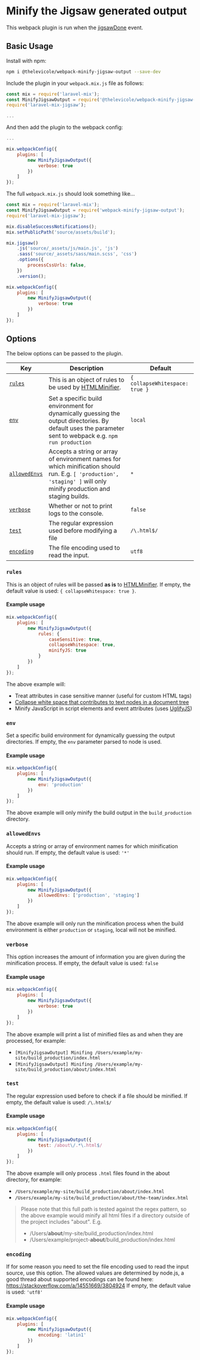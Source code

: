 # Minify the Jigsaw generated output
This webpack plugin is run when the [jigsawDone](https://github.com/tightenco/laravel-mix-jigsaw/pull/14) event.

Basic Usage
-

Install with npm:
```bash
npm i @thelevicole/webpack-minify-jigsaw-output --save-dev
```

Include the plugin in your `webpack.mix.js` file as follows:
```javascript
const mix = require('laravel-mix');
const MinifyJigsawOutput = require('@thelevicole/webpack-minify-jigsaw-output');
require('laravel-mix-jigsaw');

...
```

And then add the plugin to the webpack config:
```javascript
...

mix.webpackConfig({
    plugins: [
        new MinifyJigsawOutput({
            verbose: true
        })
    ]
});
```

The full `webpack.mix.js` should look something like...
```javascript
const mix = require('laravel-mix');
const MinifyJigsawOutput = require('webpack-minify-jigsaw-output');
require('laravel-mix-jigsaw');

mix.disableSuccessNotifications();
mix.setPublicPath('source/assets/build');

mix.jigsaw()
    .js('source/_assets/js/main.js', 'js')
    .sass('source/_assets/sass/main.scss', 'css')
    .options({
        processCssUrls: false,
    })
    .version();

mix.webpackConfig({
    plugins: [
        new MinifyJigsawOutput({
            verbose: true
        })
    ]
});
```

Options
-

The below options can be passed to the plugin.

|Key|Description|Default|
|--|--|--|
| [`rules`](#rules) | This is an object of rules to be used by [HTMLMinifier](https://github.com/kangax/html-minifier/). | `{ collapseWhitespace: true }` |
| [`env`](#env) | Set a specific build environment for dynamically guessing the output directories. By default uses the parameter sent to webpack e.g. `npm run production` | `local` |
| [`allowedEnvs`](#allowedenvs) | Accepts a string or array of environment names for which minification should run. E.g. `[ 'production', 'staging' ]` will only minify production and staging builds.  | `*` |
| [`verbose`](#verbose) | Whether or not to print logs to the console. | `false` |
| [`test`](#test) | The regular expression used before modifying a file | `/\.html$/` |
| [`encoding`](#encoding) | The file encoding used to read the input. | `utf8` |

### `rules`

This is an object of rules will be passed **as is** to [HTMLMinifier](https://github.com/kangax/html-minifier/).
If empty, the default value is used: `{ collapseWhitespace: true }`.

#### Example usage
```javascript
mix.webpackConfig({
    plugins: [
        new MinifyJigsawOutput({
            rules: {
                caseSensitive: true,
                collapseWhitespace: true,
                minifyJS: true
            }
        })
    ]
});
```
The above example will:
- Treat attributes in case sensitive manner (useful for custom HTML tags)
- [Collapse white space that contributes to text nodes in a document tree](http://perfectionkills.com/experimenting-with-html-minifier/#collapse_whitespace)
- Minify JavaScript in script elements and event attributes (uses [UglifyJS](https://github.com/mishoo/UglifyJS2))

### `env`

Set a specific build environment for dynamically guessing the output directories.
If empty, the `env` parameter parsed to node is used.

#### Example usage
```javascript
mix.webpackConfig({
    plugins: [
        new MinifyJigsawOutput({
            env: 'production'
        })
    ]
});
```
The above example will only minify the build output in the `build_production` directory.

### `allowedEnvs`

Accepts a string or array of environment names for which minification should run. 
If empty, the default value is used: `'*'`

#### Example usage
```javascript
mix.webpackConfig({
    plugins: [
        new MinifyJigsawOutput({
            allowedEnvs: ['production', 'staging']
        })
    ]
});
```
The above example will only run the minification process when the build environment is either `production` or `staging`, local will not be minified.

### `verbose`

This option  increases  the amount of information you are given during the minification process.
If empty, the default value is used: `false`

#### Example usage
```javascript
mix.webpackConfig({
    plugins: [
        new MinifyJigsawOutput({
            verbose: true
        })
    ]
});
```
The above example will print a list of minified files as and when they are processed, for example:

- `[MinifyJigsawOutput] Minifing /Users/example/my-site/build_production/index.html`
- `[MinifyJigsawOutput] Minifing /Users/example/my-site/build_production/about/index.html`

### `test`

The regular expression used before to check if a file should be minified.
If empty, the default value is used: `/\.html$/`

#### Example usage
```javascript
mix.webpackConfig({
    plugins: [
        new MinifyJigsawOutput({
            test: /about\/.*\.html$/
        })
    ]
});
```
The above example will only process `.html` files found in the about directory, for example:

- `/Users/example/my-site/build_production/about/index.html`
- `/Users/example/my-site/build_production/about/the-team/index.html`

> Please note that this full path is tested against the regex pattern, so the above example would minify all html files if a directory outside of the project includes "about".
> E.g.
> - /Users/**about**/my-site/build_production/index.html
> - /Users/example/project-**about**/build_production/index.html

### `encoding`

If for some reason you need to set the file encoding used to read the input source, use this option. The allowed values are determined by node.js, a good thread about supported encodings can be found here: https://stackoverflow.com/a/14551669/3804924
If empty, the default value is used: `'utf8'`

#### Example usage
```javascript
mix.webpackConfig({
    plugins: [
        new MinifyJigsawOutput({
            encoding: 'latin1'
        })
    ]
});
```